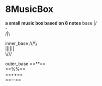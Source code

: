 # 8MusicBox
**a small music box based on 8 notes**
base
\|/ <br>
_-_ <br>
/|\ <br>

inner_base
///\\\ <br>
|||||| <br>
\\\/// <br>

outer_base
==**== <br>
==%%== <br>
==++== <br>
==--== <br>
